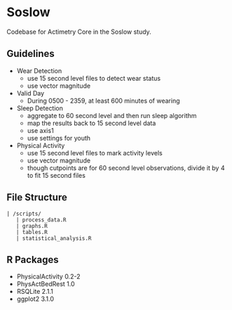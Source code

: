 # Soslow
Codebase for Actimetry Core in the Soslow study.
  
  
## Guidelines
  
* Wear Detection
  * use 15 second level files to detect wear status
  * use vector magnitude
* Valid Day
  * During 0500 - 2359, at least 600 minutes of wearing
* Sleep Detection
  * aggregate to 60 second level and then run sleep algorithm
  * map the results back to 15 second level data
  * use axis1
  * use settings for youth
* Physical Activity
  * use 15 second level files to mark activity levels
  * use vector magnitude
  * though cutpoints are for 60 second level observations, divide it by 4 to fit 15 second files
  
## File Structure
```
| /scripts/
   | process_data.R
   | graphs.R
   | tables.R
   | statistical_analysis.R
```
  
## R Packages
* PhysicalActivity 0.2-2
* PhysActBedRest 1.0
* RSQLite 2.1.1
* ggplot2 3.1.0

